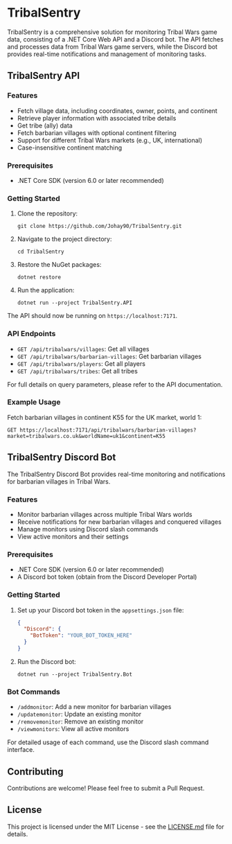# TribalSentry

TribalSentry is a comprehensive solution for monitoring Tribal Wars game data, consisting of a .NET Core Web API and a Discord bot. The API fetches and processes data from Tribal Wars game servers, while the Discord bot provides real-time notifications and management of monitoring tasks.

## TribalSentry API

### Features
- Fetch village data, including coordinates, owner, points, and continent
- Retrieve player information with associated tribe details
- Get tribe (ally) data
- Fetch barbarian villages with optional continent filtering
- Support for different Tribal Wars markets (e.g., UK, international)
- Case-insensitive continent matching

### Prerequisites
- .NET Core SDK (version 6.0 or later recommended)

### Getting Started
1. Clone the repository:
   ```
   git clone https://github.com/Johay90/TribalSentry.git
   ```
2. Navigate to the project directory:
   ```
   cd TribalSentry
   ```
3. Restore the NuGet packages:
   ```
   dotnet restore
   ```
4. Run the application:
   ```
   dotnet run --project TribalSentry.API
   ```
The API should now be running on `https://localhost:7171`.

### API Endpoints
- `GET /api/tribalwars/villages`: Get all villages
- `GET /api/tribalwars/barbarian-villages`: Get barbarian villages
- `GET /api/tribalwars/players`: Get all players
- `GET /api/tribalwars/tribes`: Get all tribes

For full details on query parameters, please refer to the API documentation.

### Example Usage
Fetch barbarian villages in continent K55 for the UK market, world 1:
```
GET https://localhost:7171/api/tribalwars/barbarian-villages?market=tribalwars.co.uk&worldName=uk1&continent=K55
```

## TribalSentry Discord Bot

The TribalSentry Discord Bot provides real-time monitoring and notifications for barbarian villages in Tribal Wars.

### Features
- Monitor barbarian villages across multiple Tribal Wars worlds
- Receive notifications for new barbarian villages and conquered villages
- Manage monitors using Discord slash commands
- View active monitors and their settings

### Prerequisites
- .NET Core SDK (version 6.0 or later recommended)
- A Discord bot token (obtain from the Discord Developer Portal)

### Getting Started
1. Set up your Discord bot token in the `appsettings.json` file:
   ```json
   {
     "Discord": {
       "BotToken": "YOUR_BOT_TOKEN_HERE"
     }
   }
   ```
2. Run the Discord bot:
   ```
   dotnet run --project TribalSentry.Bot
   ```

### Bot Commands
- `/addmonitor`: Add a new monitor for barbarian villages
- `/updatemonitor`: Update an existing monitor
- `/removemonitor`: Remove an existing monitor
- `/viewmonitors`: View all active monitors

For detailed usage of each command, use the Discord slash command interface.

## Contributing
Contributions are welcome! Please feel free to submit a Pull Request.

## License
This project is licensed under the MIT License - see the [LICENSE.md](LICENSE.md) file for details.

